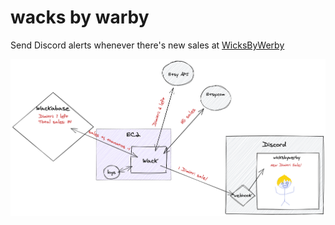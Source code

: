 # wacks by warby
Send Discord alerts whenever there's new sales at [WicksByWerby](https://www.etsy.com/shop/WicksByWerby)

![diagram](./images/wack.png)
